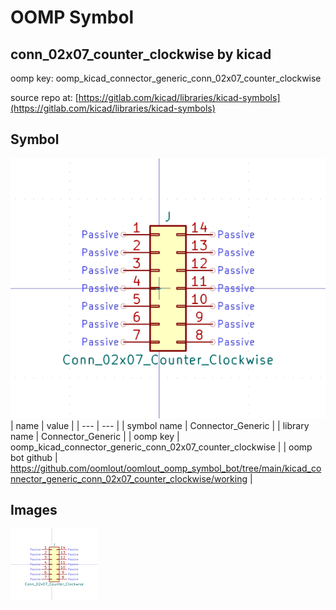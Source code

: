 # OOMP Symbol  
## conn_02x07_counter_clockwise  by kicad  
  
oomp key: oomp_kicad_connector_generic_conn_02x07_counter_clockwise  
  
source repo at: [https://gitlab.com/kicad/libraries/kicad-symbols](https://gitlab.com/kicad/libraries/kicad-symbols)  
## Symbol  
  
[![working.png](working_600.png)](working.png)  
| name | value | 
| --- | --- | 
| symbol name | Connector_Generic | 
| library name | Connector_Generic | 
| oomp key | oomp_kicad_connector_generic_conn_02x07_counter_clockwise | 
| oomp bot github | https://github.com/oomlout/oomlout_oomp_symbol_bot/tree/main/kicad_connector_generic_conn_02x07_counter_clockwise/working | 
## Images  
  
[![working.png](working_140.png)](working.png)  
